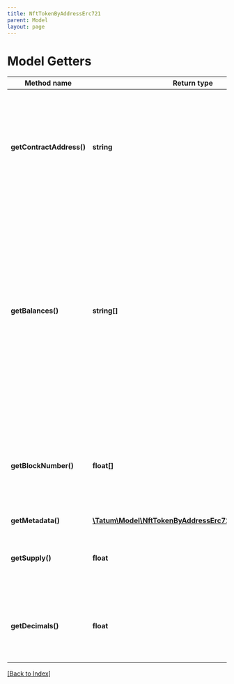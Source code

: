 ```yaml
---
title: NftTokenByAddressErc721
parent: Model
layout: page
---
```


# Model Getters

Method name | Return type | Description | Notes
------------ | ------------- | ------------- | -------------
**getContractAddress()** | **string** | On Algorand, this is the asset ID (the ID of the NFT); on the other blockchains, this is the address of the NFT smart contract. |
**getBalances()** | **string[]** | On Algorand, this is either an array of "1" to indicate that the NFTs with the specified IDs exist, or an array with the number of NFT fractions if the NFTs are <a href="https://developer.algorand.org/docs/get-started/tokenization/nft/#fractional-nfts" target="_blank">fractional</a>; on the other blockchains, this is an array of the IDs of the NFTs. |
**getBlockNumber()** | **float[]** | (EVM-based blockchains only) An array of the numbers of the blocks in which the NFT was received by the address | [optional]
**getMetadata()** | [**\Tatum\Model\NftTokenByAddressErc721TokenMetadata[]**](NftTokenByAddressErc721TokenMetadata.md) |  |
**getSupply()** | **float** | (Algorand only) The number of fractions in the NFT if the NFT is <a href="https://developer.algorand.org/docs/get-started/tokenization/nft/#fractional-nfts" target="_blank">fractional</a> | [optional]
**getDecimals()** | **float** | (Algorand only) The number of decimal places in an NFT fraction if the NFT is <a href="https://developer.algorand.org/docs/get-started/tokenization/nft/#fractional-nfts" target="_blank">fractional</a> | [optional]

[[Back to Index]](../index.md)
